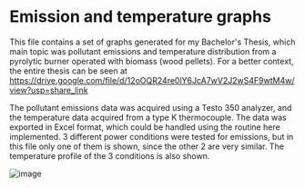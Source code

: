 # Emission and temperature graphs
This file contains a set of graphs generated for my Bachelor's Thesis, which main topic was pollutant emissions and temperature distribution from a pyrolytic burner operated with biomass (wood pellets). For a better context, the entire thesis can be seen at https://drive.google.com/file/d/12oOQR24re0lY6JcA7wV2J2wS4F9wtM4w/view?usp=share_link

The pollutant emissions data was acquired using a Testo 350 analyzer, and the temperature data acquired from a type K thermocouple. The data was exported in Excel format, which could be handled using the routine here implemented. 3 different power conditions were tested for emissions, but in this file only one of them is shown, since the other 2 are very similar. The temperature profile of the 3 conditions is also shown.

![image](https://user-images.githubusercontent.com/108631583/201740905-c5fc220a-56dd-471b-80f6-3c29ccbfe8c1.png)
